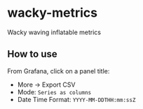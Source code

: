 # wacky-metrics
Wacky waving inflatable metrics

## How to use

From Grafana, click on a panel title:
* More -> Export CSV
* Mode: `Series as columns`
* Date Time Format: `YYYY-MM-DDTHH:mm:ssZ`
